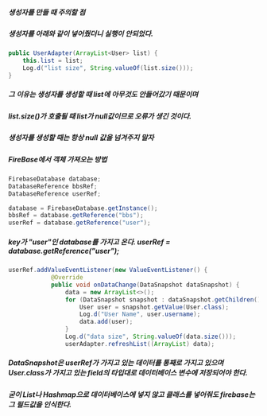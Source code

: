 ##### 생성자를 만들 때 주의할 점

##### 생성자를 아래와 같이 넣어줬더니 실행이 안되었다.

```java
public UserAdapter(ArrayList<User> list) {
    this.list = list;
    Log.d("list size", String.valueOf(list.size()));
}
```

##### 그 이유는 생성자를 생성할 때 list에 아무것도 안들어갔기 때문이며
##### list.size()가 호출될 때 list가 null값이므로 오류가 생긴 것이다.
##### 생성자를 생성할 때는 항상 null 값을 넘겨주지 말자


##### FireBase에서 객체 가져오는 방법
```java
FirebaseDatabase database;
DatabaseReference bbsRef;
DatabaseReference userRef;

database = FirebaseDatabase.getInstance();
bbsRef = database.getReference("bbs");
userRef = database.getReference("user");
```
##### key가 "user"인 database를 가지고 온다. userRef = database.getReference("user");

```java
userRef.addValueEventListener(new ValueEventListener() {
            @Override
            public void onDataChange(DataSnapshot dataSnapshot) {
                data = new ArrayList<>();
                for (DataSnapshot snapshot : dataSnapshot.getChildren()) {
                    User user = snapshot.getValue(User.class);
                    Log.d("User Name", user.username);
                    data.add(user);
                }
                Log.d("data size", String.valueOf(data.size()));
                userAdapter.refreshList((ArrayList) data);

```

##### DataSnapshot은 userRef가 가지고 있는 데이터를 통째로 가지고 있으며 User.class가 가지고 있는 field의 타입대로 데이터베이스 변수에 저장되어야 한다.

##### 굳이 List나 Hashmap으로 데이터베이스에 넣지 않고 클래스를 넣어줘도 firebase는 그 필드값을 인식한다.
